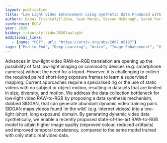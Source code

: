 ```yaml
---
layout: publication
title: "Low Light Video Enhancement using Synthetic Data Produced with an Intermediate Domain Mapping"
authors: Danai Triantafyllidou, Sean Moran, Steven McDonagh, Sarah Parisot, Gregory Slabaugh
conference: ECCV
year: 2020
bibkey: triantafyllidou2020lowlight
additional_links:
   - {name: "PDF", url: "https://arxiv.org/abs/2007.09187"}
tags: ["End-to-End", "Deep Learning", "Arxiv", "Image Enhancement", "Video"]
---
```

Advances in low-light video RAW-to-RGB translation are opening up the possibility of fast low-light imaging on commodity devices (e.g. smartphone cameras) without the need for a tripod. However, it is challenging to collect the required paired short-long exposure frames to learn a supervised mapping. Current approaches require a specialised rig or the use of static videos with no subject or object motion, resulting in datasets that are limited in size, diversity, and motion. We address the data collection bottleneck for low-light video RAW-to-RGB by proposing a data synthesis mechanism, dubbed SIDGAN, that can generate abundant dynamic video training pairs. SIDGAN maps videos found 'in the wild' (e.g. internet videos) into a low-light (short, long exposure) domain. By generating dynamic video data synthetically, we enable a recently proposed state-of-the-art RAW-to-RGB model to attain higher image quality (improved colour, reduced artifacts) and improved temporal consistency, compared to the same model trained with only static real video data.

